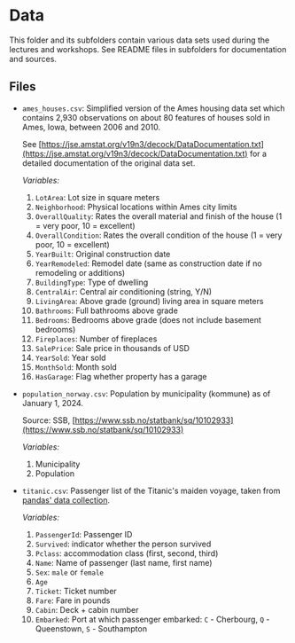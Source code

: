 # Data 

This folder and its subfolders contain various data sets used during the lectures and workshops.
See README files in subfolders for documentation and sources.

## Files

-   `ames_houses.csv`: Simplified version of the Ames housing data set which 
    contains 2,930 observations on about 80 features of houses sold in Ames, Iowa, between 2006 and 2010.

    See [https://jse.amstat.org/v19n3/decock/DataDocumentation.txt](https://jse.amstat.org/v19n3/decock/DataDocumentation.txt)
    for a detailed documentation of the original data set.

    *Variables:*

    1. `LotArea`: Lot size in square meters
    2. `Neighborhood`: Physical locations within Ames city limits
    3. `OverallQuality`: Rates the overall material and finish of the house
        (1 = very poor, 10 = excellent)
    4. `OverallCondition`: Rates the overall condition of the house
        (1 = very poor, 10 = excellent)
    5. `YearBuilt`: Original construction date
    6. `YearRemodeled`: Remodel date (same as construction date if no remodeling or additions)
    7. `BuildingType`: Type of dwelling
    8. `CentralAir`: Central air conditioning (string, Y/N)
    9. `LivingArea`: Above grade (ground) living area in square meters
    10. `Bathrooms`: Full bathrooms above grade
    11. `Bedrooms`: Bedrooms above grade (does not include basement bedrooms)
    12. `Fireplaces`: Number of fireplaces
    13. `SalePrice`: Sale price in thousands of USD
    14. `YearSold`: Year sold
    15. `MonthSold`: Month sold
    16. `HasGarage`: Flag whether property has a garage

- `population_norway.csv`: Population by municipality (kommune) as of January 1, 2024.
    
    Source: SSB, [https://www.ssb.no/statbank/sq/10102933](https://www.ssb.no/statbank/sq/10102933)

    *Variables:*

    1.  Municipality
    2.  Population

- `titanic.csv`: Passenger list of the Titanic's maiden voyage, taken
    from [pandas' data collection]([https://github.com/pandas-dev/pandas/blob/main/doc/data/titanic.csv]).

    *Variables:*

    1.  `PassengerId`: Passenger ID
    2.  `Survived`: indicator whether the person survived
    3.  `Pclass`: accommodation class (first, second, third)
    4.  `Name`: Name of passenger (last name, first name)
    5.  `Sex`: `male` or `female`
    6.  `Age`
    7.  `Ticket`: Ticket number
    8.  `Fare`: Fare in pounds
    9.  `Cabin`: Deck + cabin number
    10. `Embarked`: Port at which passenger embarked:
        `C` - Cherbourg, `Q` - Queenstown, `S` - Southampton